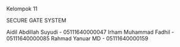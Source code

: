 Kelompok 11

SECURE GATE SYSTEM

Aidil Abdillah Suyudi - 05111640000047
Irham Muhammad Fadhil - 05111640000085
Rahmad Yanuar MD      - 05111640000159
